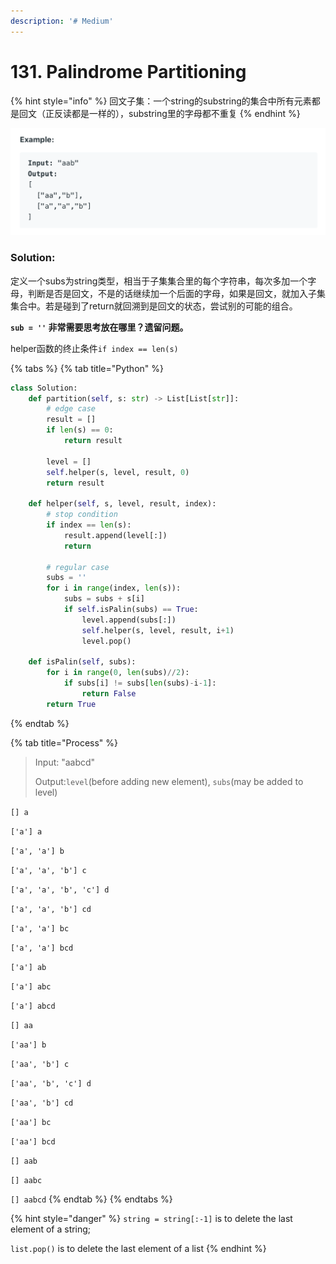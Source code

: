 ```yaml
---
description: '# Medium'
---
```


# 131. Palindrome Partitioning

{% hint style="info" %}
回文子集：一个string的substring的集合中所有元素都是回文（正反读都是一样的），substring里的字母都不重复
{% endhint %}

![](../.gitbook/assets/wechatimg650.png)

### Solution:

定义一个subs为string类型，相当于子集集合里的每个字符串，每次多加一个字母，判断是否是回文，不是的话继续加一个后面的字母，如果是回文，就加入子集集合中。若是碰到了return就回溯到是回文的状态，尝试别的可能的组合。

**`sub = ''` 非常需要思考放在哪里？遗留问题。**

helper函数的终止条件`if index == len(s)`

{% tabs %}
{% tab title="Python" %}
```python
class Solution:
    def partition(self, s: str) -> List[List[str]]:
        # edge case
        result = []
        if len(s) == 0:
            return result
        
        level = []
        self.helper(s, level, result, 0)
        return result
    
    def helper(self, s, level, result, index):
        # stop condition
        if index == len(s):
            result.append(level[:])
            return
            
        # regular case
        subs = ''
        for i in range(index, len(s)):
            subs = subs + s[i]
            if self.isPalin(subs) == True:
                level.append(subs[:])
                self.helper(s, level, result, i+1)
                level.pop()
                
    def isPalin(self, subs):
        for i in range(0, len(subs)//2):
            if subs[i] != subs[len(subs)-i-1]:
                return False
        return True
```
{% endtab %}

{% tab title="Process" %}
> Input: "aabcd"
>
> Output:`level`\(before adding new element\), `subs`\(may be added to level\)

`[] a` 

`['a'] a` 

`['a', 'a'] b` 

`['a', 'a', 'b'] c` 

`['a', 'a', 'b', 'c'] d` 

`['a', 'a', 'b'] cd` 

`['a', 'a'] bc` 

`['a', 'a'] bcd` 

`['a'] ab` 

`['a'] abc` 

`['a'] abcd` 

`[] aa` 

`['aa'] b` 

`['aa', 'b'] c` 

`['aa', 'b', 'c'] d` 

`['aa', 'b'] cd` 

`['aa'] bc` 

`['aa'] bcd` 

`[] aab` 

`[] aabc` 

`[] aabcd`
{% endtab %}
{% endtabs %}

{% hint style="danger" %}
`string = string[:-1]` is to delete the last element of a string;

`list.pop()` is to delete the last element of a list
{% endhint %}

